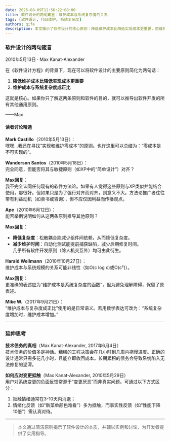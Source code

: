 ```yaml
---
date: 2025-08-09T12:56:22+08:00
title: 软件设计的两句箴言：维护成本与系统复杂度的关系
tags: [软件设计, 代码维护, 系统复杂度]
authors: qife
description: 本文揭示了软件设计的核心原则：降低维护成本比降低实现成本更重要，而维护成本与系统复杂度成正比。通过这两条原则，可以推导出其他软件开发的基本原则。
---
```


### 软件设计的两句箴言  
2010年5月13日 · Max Kanat-Alexander  

在《软件设计方程》的背景下，现在可以将软件设计的主要原则简化为两句话：  
1. **降低维护成本比降低实现成本更重要**  
2. **维护成本与系统复杂度成正比**  

这就是核心。如果你只了解这两条原则和软件的目的，就可以推导出软件开发的所有其他通用原则。  

——Max  

#### 读者讨论精选  
**Mark Castillo**（2010年5月13日）：  
嘿嘿…我还在寻找“实现和维护零成本”的原则。也许这里可以总结为：“零成本是不可实现的”。  

**Wanderson Santos**（2010年5月18日）：  
完全同意，但能否将其与敏捷原则（如XP中的“简单设计”）对齐？  

**Max回复**：  
我不完全认同任何现有的软件方法论。如果有人觉得这些原则与XP类似并能结合使用，那很好。但如果只是为了强行对齐而对齐，则意义不大。方法论推广者往往带有利益动机（如卖书或咨询），但不应仅因利益而传播观点。  

**Ape**（2010年6月12日）：  
能否举例说明如何从这两条原则推导其他原则？  

**Max回复**：  
- **降低复杂度**：松散耦合能减少组件间依赖，从而降低复杂度。  
- **减少维护时间**：自动化测试能提前捕获缺陷，减少后期修复时间。  
几乎所有软件开发原则（除人机交互外）均可由此衍生。  

**Harald Wellmann**（2010年10月27日）：  
维护成本与系统规模的关系可能非线性（如O(c log c)或O(c²)）。  

**Max回复**：  
更准确的表述应为“维护成本是系统复杂度的函数”，但为避免理解障碍，保留了原表述。  

**Mike W.**（2017年9月21日）：  
“维护成本与复杂度成正比”使用的是日常语义。若用数学表达可改为：“系统复杂度增加时，维护成本增加。”  

---  

### 延伸思考  
**技术债务的真相**（Max Kanat-Alexander, 2017年6月4日）  
技术债务的价值多是神话。糟糕的工程决策会在几小时到几周内拖慢进度。正确的设计通常只需多花几小时，且能立即收回成本。长期累积的债务会导致系统陷入无法修复的泥潭。  

**如何应对变更抵触**（Max Kanat-Alexander, 2010年5月29日）  
用户对系统变更的负面反馈常源于“变更厌恶”而非真实问题。可通过以下方式区分：  
1. 抵触情绪通常在3-10天内消退；  
2. 情绪化反馈（如“新菜单颜色难看”）多为抵触，而事实性反馈（如“性能下降10倍”）需认真对待。  

---  

> 本文通过简洁原则揭示了软件设计的本质，并辅以实例和讨论，为开发者提供了实用指导。